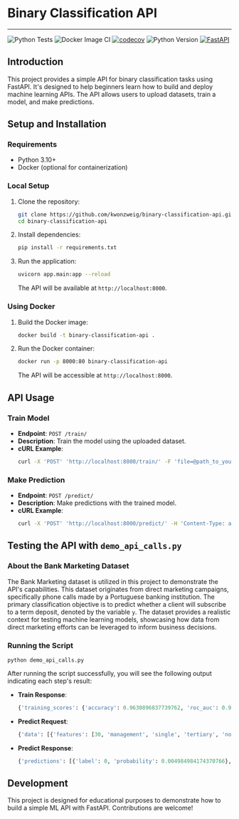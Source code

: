 
# Binary Classification API

-------------------
![Python Tests](https://github.com/kwonzweig/binary-classification-ml-api/actions/workflows/python-app.yml/badge.svg)
![Docker Image CI](https://github.com/kwonzweig/binary-classification-ml-api/actions/workflows/docker-image.yml/badge.svg)
[![codecov](https://codecov.io/gh/kwonzweig/binary-classification-ml-api/graph/badge.svg?token=0MW4NDYV4D)](https://codecov.io/gh/kwonzweig/binary-classification-ml-api)
![Python Version](https://img.shields.io/badge/python-3.8-blue.svg)
[![FastAPI](https://img.shields.io/badge/FastAPI-0.109.2-blue)](https://fastapi.tiangolo.com/)

## Introduction
This project provides a simple API for binary classification tasks using FastAPI. It's designed to help beginners learn how to build and deploy machine learning APIs. The API allows users to upload datasets, train a model, and make predictions.

## Setup and Installation

### Requirements
- Python 3.10+
- Docker (optional for containerization)

### Local Setup
1. Clone the repository:
   ```bash
   git clone https://github.com/kwonzweig/binary-classification-api.git
   cd binary-classification-api
   ```

2. Install dependencies:
   ```bash
   pip install -r requirements.txt
   ```

3. Run the application:
   ```bash
   uvicorn app.main:app --reload
   ```
   The API will be available at `http://localhost:8000`.

### Using Docker
1. Build the Docker image:
   ```bash
   docker build -t binary-classification-api .
   ```

2. Run the Docker container:
   ```bash
   docker run -p 8000:80 binary-classification-api
   ```
   The API will be accessible at `http://localhost:8000`.

## API Usage

### Train Model
- **Endpoint**: `POST /train/`
- **Description**: Train the model using the uploaded dataset.
- **cURL Example**:
  ```bash
  curl -X 'POST' 'http://localhost:8000/train/' -F 'file=@path_to_your_dataset.csv;type=text/csv'
  ```

### Make Prediction
- **Endpoint**: `POST /predict/`
- **Description**: Make predictions with the trained model.
- **cURL Example**:
  ```bash
  curl -X 'POST' 'http://localhost:8000/predict/' -H 'Content-Type: application/json' -d '{"data": [{"features": [30, "management", "single", "tertiary", "no", 3773, "yes", "no", null, 27, "may", 99, 1, -1, 0, null]}, ...]}'
  ```

## Testing the API with `demo_api_calls.py`

### About the Bank Marketing Dataset

The Bank Marketing dataset is utilized in this project to demonstrate the API's capabilities. This dataset originates from direct marketing campaigns, specifically phone calls made by a Portuguese banking institution. The primary classification objective is to predict whether a client will subscribe to a term deposit, denoted by the variable `y`. The dataset provides a realistic context for testing machine learning models, showcasing how data from direct marketing efforts can be leveraged to inform business decisions.

### Running the Script

   ```
   python demo_api_calls.py
   ```


After running the script successfully, you will see the following output indicating each step's result:

- **Train Response**:
  ```python
  {'training_scores': {'accuracy': 0.9630896837739762, 'roc_auc': 0.9855929562230337, 'pr_auc': 0.9220665310189687, 'log_loss': 0.11033718942637911, 'brier_score': 0.030947935079333938}, 'testing_scores': {'accuracy': 0.904202377661045, 'roc_auc': 0.9278738510885942, 'pr_auc': 0.601454074096591, 'log_loss': 0.20962202748945483, 'brier_score': 0.06515554924358767}}
  ```

- **Predict Request**:
  ```python
  {'data': [{'features': [30, 'management', 'single', 'tertiary', 'no', 3773, 'yes', 'no', None, 27, 'may', 99, 1, -1, 0, None]}, {'features': [39, 'technician', 'single', None, 'no', 45248, 'yes', 'no', None, 6, 'may', 1623, 1, -1, 0, None]}, {'features': [51, 'admin.', 'single', 'secondary', 'no', 895, 'no', 'no', 'cellular', 23, 'jul', 638, 2, -1, 0, None]}, {'features': [26, 'self-employed', 'single', 'tertiary', 'no', 82, 'yes', 'no', 'cellular', 17, 'jul', 200, 1, -1, 0, None]}, {'features': [21, 'student', 'single', 'secondary', 'no', 2488, 'no', 'no', 'cellular', 12, 'oct', 180, 1, -1, 0, None]}]}
  ```

- **Predict Response**:
  ```python
  {'predictions': [{'label': 0, 'probability': 0.004984984174370766}, {'label': 1, 'probability': 0.6178786158561707}, {'label': 0, 'probability': 0.26504549384117126}, {'label': 0, 'probability': 0.010345274582505226}, {'label': 1, 'probability': 0.6866607666015625}]}
  ```

## Development

This project is designed for educational purposes to demonstrate how to build a simple ML API with FastAPI. Contributions are welcome!


